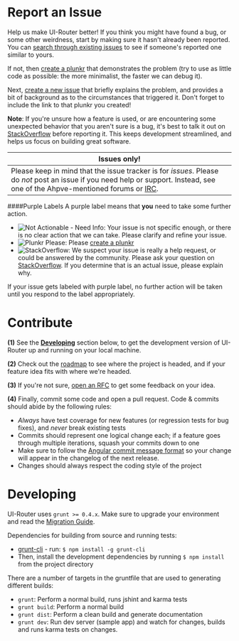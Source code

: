 
# Report an Issue

Help us make UI-Router better! If you think you might have found a bug, or some other weirdness, start by making sure
it hasn't already been reported. You can [search through existing issues](https://github.com/angular-ui/ui-router/search?q=wat%3F&type=Issues)
to see if someone's reported one similar to yours.

If not, then [create a plunkr](http://bit.ly/UIR-Plunk) that demonstrates the problem (try to use as little code
as possible: the more minimalist, the faster we can debug it).

Next, [create a new issue](https://github.com/angular-ui/ui-router/issues/new) that briefly explains the problem,
and provides a bit of background as to the circumstances that triggered it. Don't forget to include the link to
that plunkr you created!

**Note**: If you're unsure how a feature is used, or are encountering some unexpected behavior that you aren't sure
is a bug, it's best to talk it out on
[StackOverflow](http://stackoverflow.com/questions/ask?tags=angularjs,angular-ui-router) before reporting it. This
keeps development streamlined, and helps us focus on building great software.


Issues only! |
-------------|
Please keep in mind that the issue tracker is for *issues*. Please do *not* post an issue if you need help or support. Instead, see one of the Ahpve-mentioned forums or [IRC](irc://irc.freenode.net/#angularjs). |

####Purple Labels
A purple label means that **you** need to take some further action.
 - ![Not Actionable - Need Info](ngdoc_assets/incomplete.png): Your issue is not specific enough, or there is no clear action that we can take. Please clarify and refine your issue.
 - ![Plunkr Please](ngdoc_assets/example.png): Please [create a plunkr](http://bit.ly/UIR-Plunk)
 - ![StackOverflow](ngdoc_assets/so.png): We suspect your issue is really a help request, or could be answered by the community.  Please ask your question on [StackOverflow](http://stackoverflow.com/questions/ask?tags=angularjs,angular-ui-router).  If you determine that is an actual issue, please explain why.

If your issue gets labeled with purple label, no further action will be taken until you respond to the label appropriately.

# Contribute

**(1)** See the **[Developing](#developing)** section below, to get the development version of UI-Router up and running on your local machine.

**(2)** Check out the [roadmap](https://github.com/angular-ui/ui-router/milestones) to see where the project is headed, and if your feature idea fits with where we're headed.

**(3)** If you're not sure, [open an RFC](https://github.com/angular-ui/ui-router/issues/new?title=RFC:%20My%20idea) to get some feedback on your idea.

**(4)** Finally, commit some code and open a pull request. Code & commits should abide by the following rules:

- *Always* have test coverage for new features (or regression tests for bug fixes), and *never* break existing tests
- Commits should represent one logical change each; if a feature goes through multiple iterations, squash your commits down to one
- Make sure to follow the [Angular commit message format](https://github.com/angular/angular.js/blob/master/CONTRIBUTING.md#commit-message-format) so your change will appear in the changelog of the next release.
- Changes should always respect the coding style of the project



# Developing

UI-Router uses <code>grunt >= 0.4.x</code>. Make sure to upgrade your environment and read the
[Migration Guide](http://gruntjs.com/upgrading-from-0.3-to-0.4).

Dependencies for building from source and running tests:

* [grunt-cli](https://github.com/gruntjs/grunt-cli) - run: `$ npm install -g grunt-cli`
* Then, install the development dependencies by running `$ npm install` from the project directory

There are a number of targets in the gruntfile that are used to generating different builds:

* `grunt`: Perform a normal build, runs jshint and karma tests
* `grunt build`: Perform a normal build
* `grunt dist`: Perform a clean build and generate documentation
* `grunt dev`: Run dev server (sample app) and watch for changes, builds and runs karma tests on changes.
